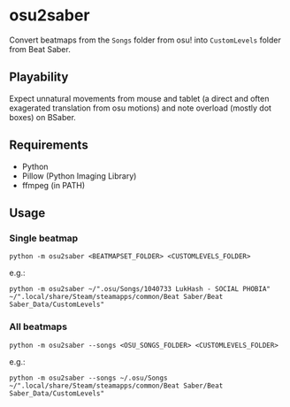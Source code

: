 # osu2saber

Convert beatmaps from the `Songs` folder from osu! into `CustomLevels` folder from Beat Saber.

## Playability
Expect unnatural movements from mouse and tablet (a direct and often exagerated translation from osu motions) and note overload (mostly dot boxes) on BSaber.

## Requirements
 - Python
 - Pillow (Python Imaging Library)
 - ffmpeg (in PATH)

## Usage
### Single beatmap
`python -m osu2saber <BEATMAPSET_FOLDER> <CUSTOMLEVELS_FOLDER>`

e.g.:

`python -m osu2saber ~/".osu/Songs/1040733 LukHash - SOCIAL PHOBIA" ~/".local/share/Steam/steamapps/common/Beat Saber/Beat Saber_Data/CustomLevels"`

### All beatmaps
`python -m osu2saber --songs <OSU_SONGS_FOLDER> <CUSTOMLEVELS_FOLDER>`

e.g.:

`python -m osu2saber --songs ~/.osu/Songs ~/".local/share/Steam/steamapps/common/Beat Saber/Beat Saber_Data/CustomLevels"`

